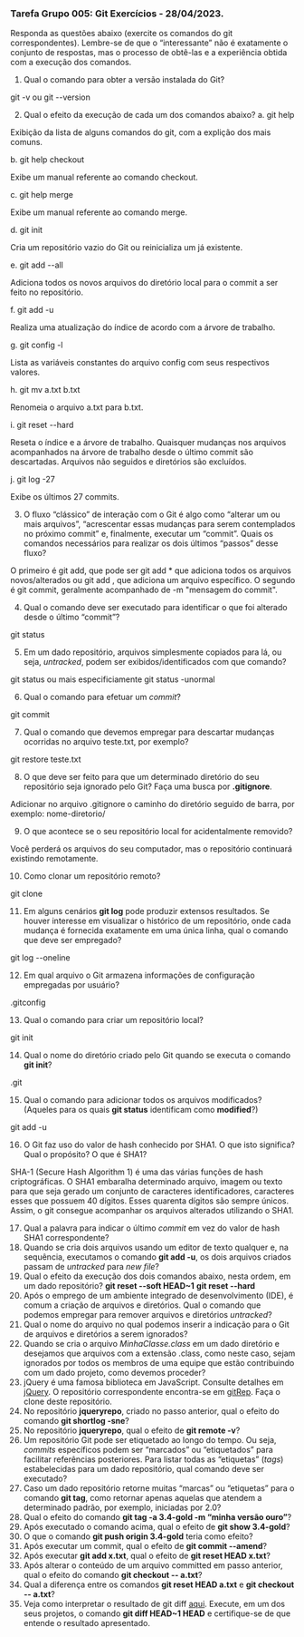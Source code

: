 ### Tarefa Grupo 005: Git Exercícios - 28/04/2023.

Responda as questões abaixo (exercite os comandos do git correspondentes). Lembre-se de que o “interessante” não é exatamente o conjunto de respostas, mas o processo de obtê-las e a experiência obtida com a execução dos comandos.


1. Qual o comando para obter a versão instalada do Git?

git -v ou git --version

2. Qual o efeito da execução de cada um dos comandos abaixo?
  a. git help
  
  Exibição da lista de alguns comandos do git, com a explição dos mais comuns.
  
  b. git help checkout
  
  Exibe um manual referente ao comando checkout.
  
  c. git help merge
  
  Exibe um manual referente ao comando merge.
  
  d. git init
  
  Cria um repositório vazio do Git ou reinicializa um já existente.
  
  e. git add --all
  
  Adiciona todos os novos arquivos do diretório local para o commit a ser feito no repositório.
  
  f. git add -u
  
  Realiza uma atualização do índice de acordo com a árvore de trabalho.
  
  g. git config -l
  
  Lista as variáveis constantes do arquivo config com seus respectivos valores.
  
  h. git mv a.txt b.txt
  
  Renomeia o arquivo a.txt para b.txt.
  
  i. git reset --hard
  
  Reseta o índice e a árvore de trabalho. Quaisquer mudanças nos arquivos acompanhados na árvore de trabalho desde o último commit são descartadas. Arquivos não seguidos e diretórios são excluídos.
  
  j. git log -27
  
  Exibe os últimos 27 commits.
  
3. O fluxo “clássico” de interação com o Git é algo como “alterar um ou mais arquivos”, “acrescentar essas mudanças para serem contemplados no próximo commit” e, finalmente, executar um “commit”. Quais os comandos necessários para realizar os dois últimos “passos” desse fluxo?

O primeiro é git add, que pode ser git add * que adiciona todos os arquivos novos/alterados ou git add <nome-arquivo>, que adiciona um arquivo específico. 
O segundo é git commit, geralmente acompanhado de -m "mensagem do commit".
  
4. Qual o comando deve ser executado para identificar o que foi alterado desde o último “commit”?
  
  git status
  
5. Em um dado repositório, arquivos simplesmente copiados para lá, ou seja, _untracked_, podem ser exibidos/identificados com que comando?

  git status ou mais especificiamente git status -unormal
  
6. Qual o comando para efetuar um _commit_?
  
  git commit
  
7. Qual o comando que devemos empregar para descartar mudanças ocorridas no arquivo teste.txt, por exemplo?
  
  git restore teste.txt
  
8. O que deve ser feito para que um determinado diretório do seu repositório seja ignorado pelo Git? Faça uma busca por **.gitignore**.
  
  Adicionar no arquivo .gitignore o caminho do diretório seguido de barra, por exemplo: nome-diretorio/
  
9. O que acontece se o seu repositório local for acidentalmente removido?
  
  Você perderá os arquivos do seu computador, mas o repositório continuará existindo remotamente.
  
10. Como clonar um repositório remoto?
  
  git clone <endereco-https-ou-ssh-repositorio-remoto>
  
11. Em alguns cenários **git log** pode produzir extensos resultados. Se houver interesse em visualizar o histórico de um repositório, onde cada mudança é fornecida exatamente em uma única linha, qual o comando que deve ser empregado?
  
  git log --oneline
  
12. Em qual arquivo o Git armazena informações de configuração empregadas por usuário?
  
  .gitconfig
  
13. Qual o comando para criar um repositório local?
  
  git init
  
14. Qual o nome do diretório criado pelo Git quando se executa o comando **git init**?
  
  .git
  
15. Qual o comando para adicionar todos os arquivos modificados? (Aqueles para os quais **git status** identificam como **modified**?)
  
  git add -u
  
16. O Git faz uso do valor de hash conhecido por SHA1. O que isto significa? Qual o propósito? O que é SHA1?
  
  SHA-1 (Secure Hash Algorithm 1) é uma das várias funções de hash criptográficas. O SHA1 embaralha determinado arquivo, imagem ou texto para que seja gerado um conjunto de caracteres identificadores, caracteres esses que possuem 40 dígitos. Esses quarenta dígitos são sempre únicos.
  Assim, o git consegue acompanhar os arquivos alterados utilizando o SHA1.
  
17. Qual a palavra para indicar o último _commit_ em vez do valor de hash SHA1 correspondente?
18. Quando se cria dois arquivos usando um editor de texto qualquer e, na sequência, executamos o comando **git add -u**, os dois arquivos criados passam de _untracked_ para _new file_?
19. Qual o efeito da execução dos dois comandos abaixo, nesta ordem, em um dado repositório?
**git reset --soft HEAD~1**
**git reset --hard**
20. Após o emprego de um ambiente integrado de desenvolvimento (IDE), é comum a criação de arquivos e diretórios. Qual o comando que podemos empregar para remover arquivos e diretórios _untracked_?
21. Qual o nome do arquivo no qual podemos inserir a indicação para o Git de arquivos e diretórios a serem ignorados?
22. Quando se cria o arquivo _MinhaClasse.class_ em um dado diretório e desejamos que arquivos com a extensão .class, como neste caso, sejam ignorados por todos os membros de uma equipe que estão contribuindo com um dado projeto, como devemos proceder?
23. jQuery é uma famosa biblioteca em JavaScript. Consulte detalhes em [jQuery](http://jquery.com). O repositório correspondente encontra-se em [gitRep](https://github.com/jquery/jquery.git). Faça o clone deste repositório.
24. No repositório **jqueryrepo**, criado no passo anterior, qual o efeito do comando
**git shortlog -sne**?
25. No repositório **jqueryrepo**, qual o efeito de **git remote -v**?
26. Um repositório Git pode ser etiquetado ao longo do tempo. Ou seja, _commits_ específicos podem ser “marcados” ou “etiquetados” para facilitar referências posteriores. Para listar todas as “etiquetas” (_tags_) estabelecidas para um dado repositório, qual comando deve ser executado?
27. Caso um dado repositório retorne muitas “marcas” ou “etiquetas” para o comando **git tag**, como retornar apenas aquelas que atendem a determinado padrão, por exemplo, iniciadas por 2.0?
28. Qual o efeito do comando **git tag -a 3.4-gold -m “minha versão ouro”**?
29. Após executado o comando acima, qual o efeito de **git show 3.4-gold**?
30. O que o comando **git push origin 3.4-gold** teria como efeito?
31. Após executar um commit, qual o efeito de **git commit --amend**?
32. Após executar **git add x.txt**, qual o efeito de **git reset HEAD x.txt**?
33. Após alterar o conteúdo de um arquivo committed em passo anterior, qual o efeito do comando **git checkout -- a.txt**?
34. Qual a diferença entre os comandos **git reset HEAD a.txt** e **git checkout -- a.txt**?
35. Veja como interpretar o resultado de git diff [aqui](https://medium.com/therobinkim/how-to-read-a-git-diff-6c87a9dc47c5). Execute, em um dos seus projetos, o comando **git diff HEAD~1 HEAD** e certifique-se de que entende o resultado apresentado.
</DIV/>
